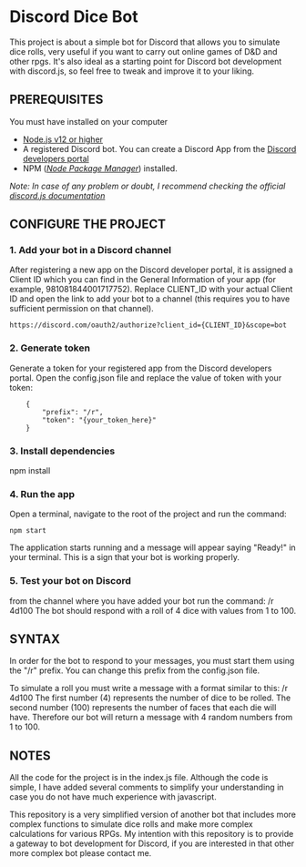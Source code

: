 # Discord Dice Bot

This project is about a simple bot for Discord that allows you to simulate dice rolls, very useful if you want to carry out online games of D&D and other rpgs. It's also ideal as a starting point for Discord bot development with discord.js, so feel free to tweak and improve it to your liking.

## PREREQUISITES

You must have installed on your computer

- [Node.js v12 or higher](https://nodejs.org/en/)
- A registered Discord bot. You can create a Discord App from the [Discord developers portal](https://discord.com/developers/applications)
- NPM (_[Node Package Manager](https://www.npmjs.com/get-npm)_) installed.

_Note: In case of any problem or doubt, I recommend checking the official [discord.js documentation](https://discordjs.guide/)_

## CONFIGURE THE PROJECT

### 1. Add your bot in a Discord channel

After registering a new app on the Discord developer portal, it is assigned a Client ID which you can find in the General Information of your app (for example, 981081844001717752). Replace CLIENT_ID with your actual Client ID and open the link to add your bot to a channel (this requires you to have sufficient permission on that channel).

    https://discord.com/oauth2/authorize?client_id={CLIENT_ID}&scope=bot

### 2. Generate token

Generate a token for your registered app from the Discord developers portal. Open the config.json file and replace the value of token with your token:
```
    {
        "prefix": "/r",
        "token": "{your_token_here}"
    }
```

### 3. Install dependencies
  npm install

### 4. Run the app

Open a terminal, navigate to the root of the project and run the command:

    npm start
The application starts running and a message will appear saying "Ready!" in your terminal. This is a sign that your bot is working properly.

### 5. Test your bot on Discord

from the channel where you have added your bot run the command:
    /r 4d100
The bot should respond with a roll of 4 dice with values from 1 to 100.

## SYNTAX

In order for the bot to respond to your messages, you must start them using the "/r" prefix. You can change this prefix from the config.json file.

To simulate a roll you must write a message with a format similar to this:
    /r 4d100
The first number (4) represents the number of dice to be rolled. The second number (100) represents the number of faces that each die will have. Therefore our bot will return a message with 4 random numbers from 1 to 100.

## NOTES

All the code for the project is in the index.js file. Although the code is simple, I have added several comments to simplify your understanding in case you do not have much experience with javascript.

This repository is a very simplified version of another bot that includes more complex functions to simulate dice rolls and make more complex calculations for various RPGs. My intention with this repository is to provide a gateway to bot development for Discord, if you are interested in that other more complex bot please contact me.
